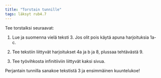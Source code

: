 ```yaml
---
title: "Torstain tunnille"
tags: läksyt rub4.7
---
```


Tee torstaiksi seuraavat:

1. Lue ja suomenna vielä teksti 3. Jos olit pois käytä apuna harjoituksia 1a-c.

2. Tee tekstiin liittyvät harjoitukset 4a ja b ja 8, plussaa tehtävästä 9.

3. Tee työvihkosta infinitiiviin liittyvät kaksi sivua.

Perjantain tunnilla sanakoe tekstistä 3 ja ensimmäinen kuuntelukoe!